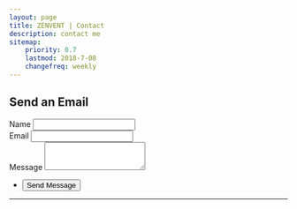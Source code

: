 ```yaml
---
layout: page
title: ZENVENT | Contact
description: contact me
sitemap:
    priority: 0.7
    lastmod: 2018-7-08
    changefreq: weekly
---
```

## Send an Email

<section>
    <form method="POST" action="https://formspree.io/{{site.email}}">
        <div class="field">
        <label for="name">Name</label>
        <input type="text" name="name" id="name" />
        </div>
        <div class="field">
        <label for="email">Email</label>
        <input type="text" name="email" id="email" />
        </div>
        <div class="field">
        <label for="message">Message</label>
        <textarea name="message" id="message" rows="3"></textarea>
        </div>
        <ul class="actions">
        <li><input type="submit" value="Send Message" /></li>
        </ul>
    </form>
</section>

***


<div class="followMe">
<a href="https://www.youtube.com/user/zenvent/" class="icon fa-youtube fa-5x" rel="nofollow"></a>
<a href="https://facebook.com/https://www.facebook.com/THEZENVENT/" class="icon fa-facebook fa-5x" rel="nofollow"></a>
<a href="https://github.com/zenvent" class="icon fa-github fa-5x" rel="nofollow"></a>
<a href="https://www.linkedin.com/in/zacrabtree/" class="icon fa-linkedin fa-5x" rel="nofollow"></a>
</div>
